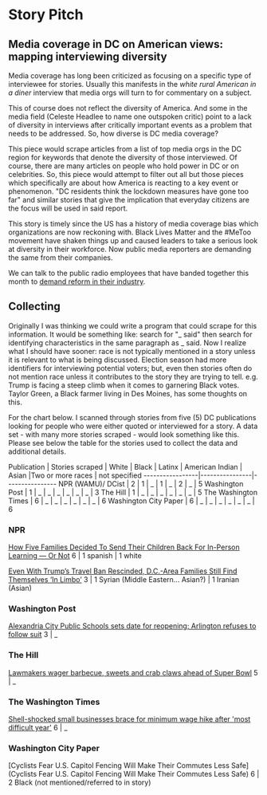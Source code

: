 # Story Pitch

## Media coverage in DC on American views: mapping interviewing diversity

Media coverage has long been criticized as focusing on a specific type of interviewee for stories. Usually this manifests in the *white rural American in a diner* interview that media orgs will turn to for commentary on a subject.

This of course does not reflect the diversity of America. And some in the media field (Celeste Headlee to name one outspoken critic) point to a lack of diversity in interviews after critically important events as a problem that needs to be addressed. So, how diverse is DC media coverage?

This piece would scrape articles from a list of top media orgs in the DC region for keywords that denote the diversity of those interviewed. Of course, there are many articles on people who hold power in DC or on celebrities. So, this piece would attempt to filter out all but those pieces which specifically are about how America is reacting to a key event or phenomenon. "DC residents think the lockdown measures have gone too far" and similar stories that give the implication that everyday citizens are the focus will be used in said report.

This story is timely since the US has a history of media coverage bias which organizations are now reckoning with. Black Lives Matter and the #MeToo movement have shaken things up and caused leaders to take a serious look at diversity in their workforce. Now public media reporters are demanding the same from their companies.

We can talk to the public radio employees that have banded together this month to [demand reform in their industry](https://twitter.com/CelesteHeadlee/status/1351263582038728708).

## Collecting

Originally I was thinking we could write a program that could scrape for this information. It would be something like: search for "_ said" then search for identifying characteristics in the same paragraph as _ said. Now I realize what I should have sooner: race is not typically mentioned in a story unless it is relevant to what is being discussed. Election season had more identifiers for interviewing potential voters; but, even then stories often do not mention race unless it contributes to the story they are trying to tell. 
e.g. Trump is facing a steep climb when it comes to garnering Black votes. Taylor Green, a Black farmer living in Des Moines, has some thoughts on this.

For the chart below. I scanned through stories from five (5) DC publications looking for people who were either quoted or interviewed for a story. A data set - with many more stories scraped - would look something like this. Please see below the table for the stories used to collect the data and additional details.



Publication | Stories scraped | White | Black | Latinx | American Indian | Asian |Two or more races | not specified
-----------------|----------------|----------------
NPR (WAMU)/ DCist | 2 | 1 | _ | 1 | _ | 2 | _ | 5
Washington Post | 1 | _ | _ | _ | _ | _ | _ | 3
The Hill | 1 | _ | _ | _ | _ | _ | _ | 5
The Washington Times | 6 | _ | _ | _ | _ | _ | _ | 6
Washington City Paper | 6 | _ | _ | _ | _ | _ | _ | 6


### NPR

[How Five Families Decided To Send Their Children Back For In-Person Learning — Or Not](https://wamu.org/story/21/02/04/how-five-families-decided-to-send-their-children-back-for-in-person-learning-or-not/)
6 | 1 spanish | 1 white 

[Even With Trump’s Travel Ban Rescinded, D.C.-Area Families Still Find Themselves ‘In Limbo’](https://wamu.org/story/21/02/02/trump-travel-ban-resciended-but-families-still-in-limbo/)
3 | 1 Syrian (Middle Eastern... Asian?) | 1 Iranian (Asian)

### Washington Post

[Alexandria City Public Schools sets date for reopening; Arlington refuses to follow suit](https://www.washingtonpost.com/local/education/alexandria-arlington-schools-reopening-covid/2021/02/04/1bf19096-6754-11eb-886d-5264d4ceb46d_story.html)
3 | _

### The Hill

[Lawmakers wager barbecue, sweets and crab claws ahead of Super Bowl](https://thehill.com/blogs/in-the-know/in-the-know/537570-lawmakers-wager-barbecue-crab-claws-ahead-of-super-bowl)
5 | _

### The Washington Times

[Shell-shocked small businesses brace for minimum wage hike after 'most difficult year'](https://www.washingtontimes.com/news/2021/feb/3/small-businesses-brace-minimum-wage-hike-after-mos/)
6 | _ 

### Washington City Paper

[Cyclists Fear U.S. Capitol Fencing Will Make Their Commutes Less Safe](Cyclists Fear U.S. Capitol Fencing Will Make Their Commutes Less Safe)
6 | 2 Black (not mentioned/referred to in story) 




